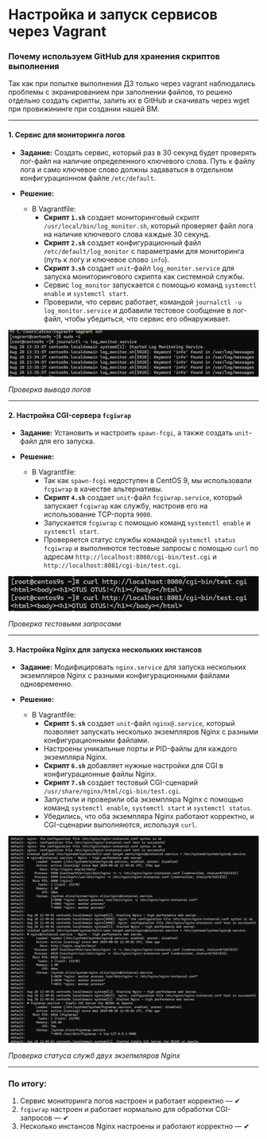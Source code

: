 # Настройка и запуск сервисов через Vagrant

### Почему используем GitHub для хранения скриптов выполнения

Так как при попытке выполнения ДЗ только через vagrant наблюдались проблемы с экранированием при заполнении файлов, то решено отдельно создать скрипты, залить их в GitHub и скачивать через wget при провижининге при создании нашей ВМ.

---

#### 1. **Сервис для мониторинга логов**
- **Задание:** Создать сервис, который раз в 30 секунд будет проверять лог-файл на наличие определенного ключевого слова. Путь к файлу лога и само ключевое слово должны задаваться в отдельном конфигурационном файле `/etc/default`.

- **Решение:**
  - В Vagrantfile:
    - **Скрипт `1.sh`** создает мониторинговый скрипт `/usr/local/bin/log_monitor.sh`, который проверяет файл лога на наличие ключевого слова каждые 30 секунд.
    - **Скрипт `2.sh`** создает конфигурационный файл `/etc/default/log_monitor` с параметрами для мониторинга (путь к логу и ключевое слово `info`).
    - **Скрипт `3.sh`** создает `unit`-файл `log_monitor.service` для запуска мониторингового скрипта как системной службы.
    - Сервис `log_monitor` запускается с помощью команд `systemctl enable` и `systemctl start`.
    - Проверили, что сервис работает, командой `journalctl -u log_monitor.service` и добавили тестовое сообщение в лог-файл, чтобы убедиться, что сервис его обнаруживает.

![Проверка вывода логов](screens/1.png)

_Проверка вывода логов_

---

#### 2. **Настройка CGI-сервера `fcgiwrap`**
- **Задание:** Установить и настроить `spawn-fcgi`, а также создать `unit`-файл для его запуска. 

- **Решение:**
  - В Vagrantfile:
    - Так как `spawn-fcgi` недоступен в CentOS 9, мы использовали `fcgiwrap` в качестве альтернативы.
    - **Скрипт `4.sh`** создает `unit`-файл `fcgiwrap.service`, который запускает `fcgiwrap` как службу, настроив его на использование TCP-порта `9000`.
    - Запускается `fcgiwrap` с помощью команд `systemctl enable` и `systemctl start`.
    - Проверяется статус службы командой `systemctl status fcgiwrap` и выполняются тестовые запросы с помощью `curl` по адресам `http://localhost:8080/cgi-bin/test.cgi` и `http://localhost:8081/cgi-bin/test.cgi`.

![Проверка тестовыми запросами](screens/2.png)

_Проверка тестовыми запросами_

---

#### 3. **Настройка Nginx для запуска нескольких инстансов**
- **Задание:** Модифицировать `nginx.service` для запуска нескольких экземпляров Nginx с разными конфигурационными файлами одновременно.

- **Решение:**
  - В Vagrantfile:
    - **Скрипт `5.sh`** создает `unit`-файл `nginx@.service`, который позволяет запускать несколько экземпляров Nginx с разными конфигурационными файлами.
    - Настроены уникальные порты и PID-файлы для каждого экземпляра Nginx.
    - **Скрипт `6.sh`** добавляет нужные настройки для CGI в конфигурационные файлы Nginx.
    - **Скрипт `7.sh`** создает тестовый CGI-сценарий `/usr/share/nginx/html/cgi-bin/test.cgi`.
    - Запустили и проверили оба экземпляра Nginx с помощью команд `systemctl enable`, `systemctl start` и `systemctl status`.
    - Убедились, что оба экземпляра Nginx работают корректно, и CGI-сценарии выполняются, используя `curl`.

![Проверка статуса служб двух экзепмляров Nginx](screens/3.png)

_Проверка статуса служб двух экзепмляров Nginx_

---

### По итогу:

1. Сервис мониторинга логов настроен и работает корректно — ✔
2. `fcgiwrap` настроен и работает нормально для обработки CGI-запросов — ✔
3. Несколько инстансов Nginx настроены и работают корректно — ✔
